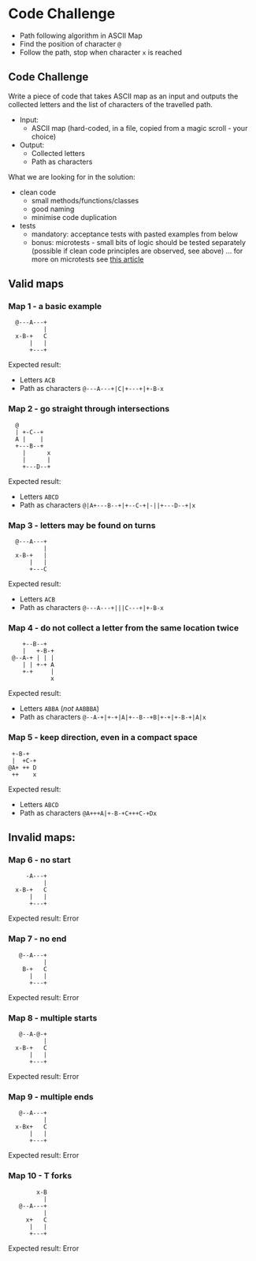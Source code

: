 # Code Challenge

- Path following algorithm in ASCII Map
- Find the position of character `@`
- Follow the path, stop when character `x` is reached

## Code Challenge

Write a piece of code that takes ASCII map as an input and outputs the collected letters and the list of characters of the travelled path.

  - Input: 
    - ASCII map (hard-coded, in a file, copied from a magic scroll - your choice)
  - Output:
    - Collected letters
    - Path as characters

What we are looking for in the solution:

- clean code
    - small methods/functions/classes
    - good naming
    - minimise code duplication
- tests
    - mandatory: acceptance tests with pasted examples from below
    - bonus: microtests - small bits of logic should be tested separately (possible if clean code principles are observed, see above) ... for more on microtests see [this article](https://www.geepawhill.org/2020/06/12/microtest-tdd-more-definition)

## Valid maps

### Map 1 - a basic example

```
  @---A---+
          |
  x-B-+   C
      |   |
      +---+
```

Expected result: 
- Letters ```ACB```
- Path as characters ```@---A---+|C|+---+|+-B-x```

### Map 2 - go straight through intersections

```
  @
  | +-C--+
  A |    |
  +---B--+
    |      x
    |      |
    +---D--+
```

Expected result: 
- Letters ```ABCD```
- Path as characters ```@|A+---B--+|+--C-+|-||+---D--+|x```

### Map 3 - letters may be found on turns

```
  @---A---+
          |
  x-B-+   |
      |   |
      +---C
```

Expected result: 
- Letters ```ACB```
- Path as characters ```@---A---+|||C---+|+-B-x```

### Map 4 - do not collect a letter from the same location twice

```
    +--B--+
    |   +-B-+
 @--A-+ | | |
    | | +-+ A
    +-+     |
            x
```

Expected result: 
- Letters ```ABBA``` (*not* `AABBBA`)
- Path as characters ```@--A-+|+-+|A|+--B--+B|+-+|+-B-+|A|x```

### Map 5 - keep direction, even in a compact space

```
 +-B-+
 |  +C-+
@A+ ++ D
 ++    x
```

Expected result: 
- Letters ```ABCD```
- Path as characters ```@A+++A|+-B-+C+++C-+Dx```

## Invalid maps:

### Map 6 - no start

```
     -A---+
          |
  x-B-+   C
      |   |
      +---+
```

Expected result: Error

### Map 7 - no end

```
   @--A---+
          |
    B-+   C
      |   |
      +---+
```

Expected result: Error

### Map 8 - multiple starts

```
   @--A-@-+
          |
  x-B-+   C
      |   |
      +---+
```

Expected result: Error

### Map 9 - multiple ends

```
   @--A---+
          |
  x-Bx+   C
      |   |
      +---+
```

Expected result: Error

### Map 10 - T forks

```
        x-B
          |
   @--A---+
          |
     x+   C
      |   |
      +---+
```

Expected result: Error
